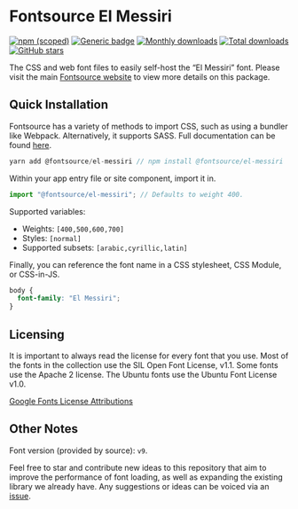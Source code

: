 # Fontsource El Messiri

[![npm (scoped)](https://img.shields.io/npm/v/@fontsource/el-messiri?color=brightgreen)](https://www.npmjs.com/package/@fontsource/el-messiri) [![Generic badge](https://img.shields.io/badge/fontsource-passing-brightgreen)](https://github.com/fontsource/fontsource) [![Monthly downloads](https://badgen.net/npm/dm/@fontsource/el-messiri)](https://github.com/fontsource/fontsource) [![Total downloads](https://badgen.net/npm/dt/@fontsource/el-messiri)](https://github.com/fontsource/fontsource) [![GitHub stars](https://img.shields.io/github/stars/fontsource/fontsource.svg?style=social&label=Star)](https://github.com/fontsource/fontsource/stargazers)

The CSS and web font files to easily self-host the “El Messiri” font. Please visit the main [Fontsource website](https://fontsource.org/fonts/el-messiri) to view more details on this package.

## Quick Installation

Fontsource has a variety of methods to import CSS, such as using a bundler like Webpack. Alternatively, it supports SASS. Full documentation can be found [here](https://fontsource.org/docs/introduction).

```javascript
yarn add @fontsource/el-messiri // npm install @fontsource/el-messiri
```

Within your app entry file or site component, import it in.

```javascript
import "@fontsource/el-messiri"; // Defaults to weight 400.
```

Supported variables:

- Weights: `[400,500,600,700]`
- Styles: `[normal]`
- Supported subsets: `[arabic,cyrillic,latin]`

Finally, you can reference the font name in a CSS stylesheet, CSS Module, or CSS-in-JS.

```css
body {
  font-family: "El Messiri";
}
```

## Licensing

It is important to always read the license for every font that you use.
Most of the fonts in the collection use the SIL Open Font License, v1.1. Some fonts use the Apache 2 license. The Ubuntu fonts use the Ubuntu Font License v1.0.

[Google Fonts License Attributions](https://fonts.google.com/attribution)

## Other Notes

Font version (provided by source): `v9`.

Feel free to star and contribute new ideas to this repository that aim to improve the performance of font loading, as well as expanding the existing library we already have. Any suggestions or ideas can be voiced via an [issue](https://github.com/fontsource/fontsource/issues).
